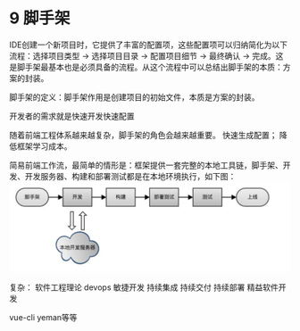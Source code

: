 # 9 脚手架


IDE创建一个新项目时，它提供了丰富的配置项，这些配置项可以归纳简化为以下流程：选择项目类型 -> 选择项目目录 -> 配置项目细节 -> 最终确认 -> 完成。这是脚手架最基本也是必须具备的流程。从这个流程中可以总结出脚手架的本质：方案的封装。

脚手架的定义：脚手架作用是创建项目的初始文件，本质是方案的封装。


开发者的需求就是快速开发快速配置

随着前端工程体系越来越复杂，脚手架的角色会越来越重要。
快速生成配置；
降低框架学习成本。

简易前端工作流，最简单的情形是：框架提供一套完整的本地工具链，脚手架、开发、开发服务器、构建和部署测试都是在本地环境执行，如下图：![屏幕快照 2018-04-09 下午6.38.23](media/15232655307584/%E5%B1%8F%E5%B9%95%E5%BF%AB%E7%85%A7%202018-04-09%20%E4%B8%8B%E5%8D%886.38.23.png)



复杂：
软件工程理论
devops
敏捷开发 持续集成 持续交付 持续部署
精益软件开发


vue-cli   yeman等等




